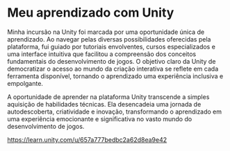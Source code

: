 # Meu aprendizado com Unity
Minha incursão na Unity foi marcada por uma oportunidade única de aprendizado. Ao navegar pelas diversas possibilidades oferecidas pela plataforma, fui guiado por tutoriais envolventes, cursos especializados e uma interface intuitiva que facilitou a compreensão dos conceitos fundamentais do desenvolvimento de jogos. O objetivo claro da Unity de democratizar o acesso ao mundo da criação interativa se reflete em cada ferramenta disponível, tornando o aprendizado uma experiência inclusiva e empolgante.

A oportunidade de aprender na plataforma Unity transcende a simples aquisição de habilidades técnicas. Ela desencadeia uma jornada de autodescoberta, criatividade e inovação, transformando o aprendizado em uma experiência emocionante e significativa no vasto mundo do desenvolvimento de jogos.


https://learn.unity.com/u/657a777bedbc2a62d8ea9e42
